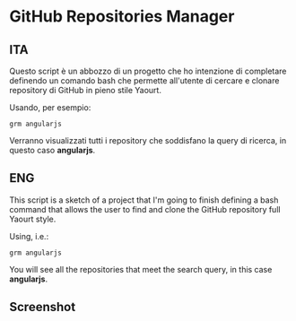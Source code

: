 # GitHub Repositories Manager

## ITA
Questo script è un abbozzo di un progetto che ho intenzione 
di completare definendo un comando bash che permette 
all'utente di cercare e clonare repository di GitHub in 
pieno stile Yaourt.

Usando, per esempio:
```
grm angularjs
```
Verranno visualizzati tutti i repository che soddisfano la 
query di ricerca, in questo caso **angularjs**.

## ENG
This script is a sketch of a project that I'm going to 
finish defining a bash command that allows the user to 
find and clone the GitHub repository full Yaourt style.

Using, i.e.:
```
grm angularjs
```
You will see all the repositories that meet the search query, 
in this case **angularjs**.

## Screenshot

